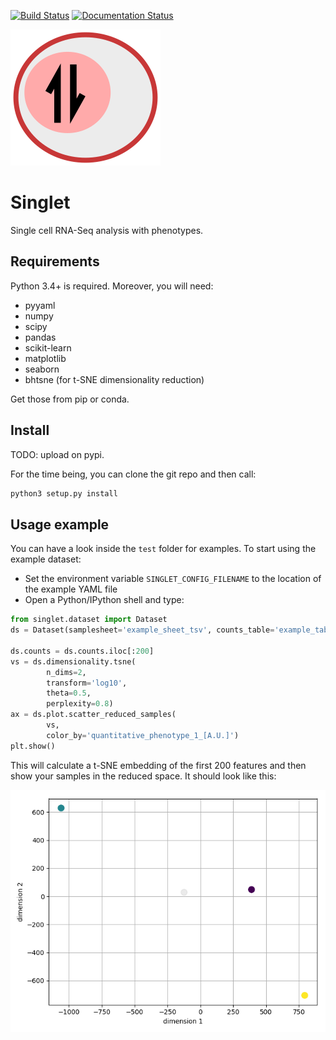 [![Build Status](https://travis-ci.org/iosonofabio/singlet.svg?branch=master)](https://travis-ci.org/iosonofabio/singlet)
[![Documentation Status](https://readthedocs.org/projects/singlet/badge/?version=master)](http://singlet.readthedocs.io)

![Logo](docs/_static/logo.png)
# Singlet
Single cell RNA-Seq analysis with phenotypes.

## Requirements
Python 3.4+ is required. Moreover, you will need:
- pyyaml
- numpy
- scipy
- pandas
- scikit-learn
- matplotlib
- seaborn
- bhtsne (for t-SNE dimensionality reduction)

Get those from pip or conda.

## Install
TODO: upload on pypi.

For the time being, you can clone the git repo and then call:
```bash
python3 setup.py install
```

## Usage example
You can have a look inside the `test` folder for examples. To start using the example dataset:
- Set the environment variable `SINGLET_CONFIG_FILENAME` to the location of the example YAML file
- Open a Python/IPython shell and type:

```python
from singlet.dataset import Dataset
ds = Dataset(samplesheet='example_sheet_tsv', counts_table='example_table_tsv')

ds.counts = ds.counts.iloc[:200]
vs = ds.dimensionality.tsne(
        n_dims=2,
        transform='log10',
        theta=0.5,
        perplexity=0.8)
ax = ds.plot.scatter_reduced_samples(
        vs,
        color_by='quantitative_phenotype_1_[A.U.]')
plt.show()
```

This will calculate a t-SNE embedding of the first 200 features and then show your samples in the reduced space. It should look like this:

![t-SNE example](docs/_static/example_tsne.png)

